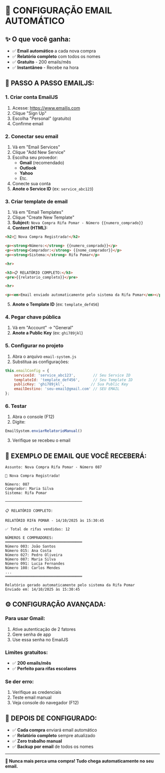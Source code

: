 # 📧 CONFIGURAÇÃO EMAIL AUTOMÁTICO

## ✨ O que você ganha:
- ✅ **Email automático** a cada nova compra
- ✅ **Relatório completo** com todos os nomes
- ✅ **Gratuito** - 200 emails/mês
- ✅ **Instantâneo** - Recebe na hora

## 🚀 PASSO A PASSO EMAILJS:

### **1. Criar conta EmailJS**
1. Acesse: https://www.emailjs.com
2. Clique "Sign Up"
3. Escolha "Personal" (gratuito)
4. Confirme email

### **2. Conectar seu email**
1. Vá em "Email Services"
2. Clique "Add New Service"
3. Escolha seu provedor:
   - **Gmail** (recomendado)
   - **Outlook**
   - **Yahoo**
   - Etc.
4. Conecte sua conta
5. **Anote o Service ID** (ex: `service_abc123`)

### **3. Criar template de email**
1. Vá em "Email Templates"
2. Clique "Create New Template"
3. **Subject:** `Nova Compra Rifa Pomar - Número {{numero_comprado}}`
4. **Content (HTML):**
```html
<h2>🎯 Nova Compra Registrada!</h2>

<p><strong>Número:</strong> {{numero_comprado}}</p>
<p><strong>Comprador:</strong> {{nome_comprador}}</p>
<p><strong>Sistema:</strong> Rifa Pomar</p>

<hr>

<h3>📋 RELATÓRIO COMPLETO:</h3>
<pre>{{relatorio_completo}}</pre>

<hr>

<p><em>Email enviado automaticamente pelo sistema da Rifa Pomar</em></p>
```
5. **Anote o Template ID** (ex: `template_def456`)

### **4. Pegar chave pública**
1. Vá em "Account" → "General"
2. **Anote a Public Key** (ex: `ghi789jkl`)

### **5. Configurar no projeto**
1. Abra o arquivo `email-system.js`
2. Substitua as configurações:

```javascript
this.emailConfig = {
    serviceId: 'service_abc123',        // Seu Service ID
    templateId: 'template_def456',      // Seu Template ID  
    publicKey: 'ghi789jkl',            // Sua Public Key
    emailDestino: 'seu-email@gmail.com' // SEU EMAIL
};
```

### **6. Testar**
1. Abra o console (F12)
2. Digite:
```javascript
EmailSystem.enviarRelatorioManual()
```
3. Verifique se recebeu o email

## 📧 EXEMPLO DE EMAIL QUE VOCÊ RECEBERÁ:

```
Assunto: Nova Compra Rifa Pomar - Número 087

🎯 Nova Compra Registrada!

Número: 087
Comprador: Maria Silva
Sistema: Rifa Pomar

───────────────────────────────────

📋 RELATÓRIO COMPLETO:

RELATÓRIO RIFA POMAR - 14/10/2025 às 15:30:45

✅ Total de rifas vendidas: 12

NÚMEROS E COMPRADORES:
═══════════════════════════════════
Número 003: João Santos
Número 015: Ana Costa
Número 027: Pedro Oliveira
Número 087: Maria Silva
Número 091: Lucia Fernandes
Número 108: Carlos Mendes
...
═══════════════════════════════════

Relatório gerado automaticamente pelo sistema da Rifa Pomar
Enviado em: 14/10/2025 às 15:30:45
```

## ⚙️ CONFIGURAÇÃO AVANÇADA:

### **Para usar Gmail:**
1. Ative autenticação de 2 fatores
2. Gere senha de app
3. Use essa senha no EmailJS

### **Limites gratuitos:**
- ✅ **200 emails/mês**
- ✅ **Perfeito para rifas escolares**

### **Se der erro:**
1. Verifique as credenciais
2. Teste email manual
3. Veja console do navegador (F12)

## 🎯 DEPOIS DE CONFIGURADO:

- ✅ **Cada compra** enviará email automático
- ✅ **Relatório completo** sempre atualizado
- ✅ **Zero trabalho manual**
- ✅ **Backup por email** de todos os nomes

---

**📧 Nunca mais perca uma compra! Tudo chega automaticamente no seu email.**
